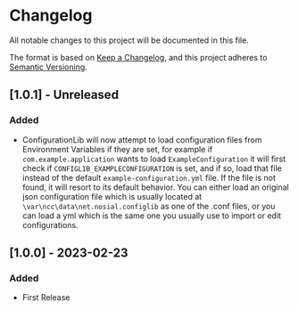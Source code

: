 # Changelog

All notable changes to this project will be documented in this file.

The format is based on [Keep a Changelog](https://keepachangelog.com/en/1.0.0/),
and this project adheres to [Semantic Versioning](https://semver.org/spec/v2.0.0.html).

## [1.0.1] - Unreleased

### Added
 * ConfigurationLib will now attempt to load configuration files from Environment Variables if they are set, for example
   if `com.example.application` wants to load `ExampleConfiguration` it will first check if `CONFIGLIB_EXAMPLECONFIGURATION`
   is set, and if so, load that file instead of the default `example-configuration.yml` file. If the file is not found,
   it will resort to its default behavior. You can either load an original json configuration file which is usually
   located at `\var\ncc\data\net.nosial.configlib` as one of the .conf files, or you can load a yml which is the same
   one you usually use to import or edit configurations.


## [1.0.0] - 2023-02-23

### Added
 * First Release
